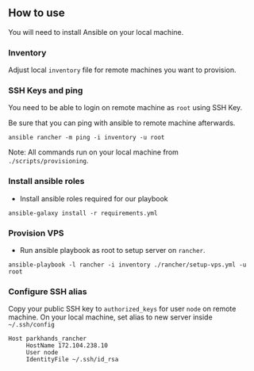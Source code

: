 ## How to use

You will need to install Ansible on your local machine.

### Inventory

Adjust local `inventory` file for remote machines you want to provision.

### SSH Keys and ping

You need to be able to login on remote machine as `root` using SSH Key.

Be sure that you can ping with ansible to remote machine afterwards.

```
ansible rancher -m ping -i inventory -u root
```

Note: All commands run on your local machine from `./scripts/provisioning`.

### Install ansible roles

* Install ansible roles required for our playbook

```
ansible-galaxy install -r requirements.yml
```

### Provision VPS

* Run ansible playbook as root to setup server on `rancher`.

```
ansible-playbook -l rancher -i inventory ./rancher/setup-vps.yml -u root
```

### Configure SSH alias

Copy your public SSH key to `authorized_keys` for user `node` on remote machine. On your local machine, set alias to new server inside `~/.ssh/config`

```
Host parkhands_rancher
     HostName 172.104.238.10
     User node
     IdentityFile ~/.ssh/id_rsa
```
